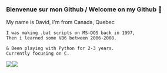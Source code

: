 ### Bienvenue sur mon Github / Welcome on my Github :fox_face:


My name is David, I'm from Canada, Quebec

```
I was making .bat scripts on MS-DOS back in 1997,
Then i learned some VB6 between 2006-2008.

& Been playing with Python for 2-3 years.
Currently focusing on C.

```


<div style="display: flex; flex-direction: row;">
 <img class="img" src="https://github-readme-stats.vercel.app/api/top-langs/?username=Rel09&theme=radical&layout=compact" />
 <img class="img" src="https://github-readme-stats.vercel.app/api?username=Rel09&show_icons=true&theme=radical" />
</div>
